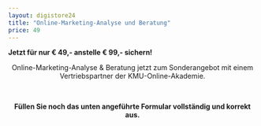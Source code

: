 ```yaml
---
layout: digistore24
title: "Online-Marketing-Analyse und Beratung"
price: 49
---
```

<p><strong>Jetzt f&#xFC;r nur &#x20AC; 49,- anstelle&#xA0;&#x20AC; 99,- sichern!</strong></p>
<p style="text-align:center;">Online-Marketing-Analyse &amp; Beratung jetzt zum Sonderangebot mit einem Vertriebspartner der KMU-Online-Akademie.</p>
<p style="text-align:center;">&#xA0;</p>
<p style="text-align:center;"><strong>F&#xFC;llen Sie noch das unten angef&#xFC;hrte Formular vollst&#xE4;ndig und korrekt aus.</strong></p>
<p style="text-align:center;">&#xA0;</p>
<p style="text-align:left;">&#xA0;</p>